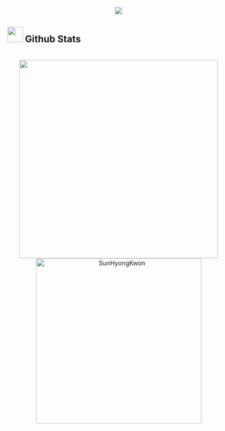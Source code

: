 <p align="center">
  <img src="https://capsule-render.vercel.app/api?type=waving&color=0:C6FFDD,50:FBD786,100:f7797d&height=200&section=header&text=SunHyong%20Kwon&animation=fadeIn&fontSize=60&fontAlignY=35">
</p>


## <img src="https://media.giphy.com/media/iY8CRBdQXODJSCERIr/giphy.gif" width="35"><b> Github Stats </b>
<br>

<div align="center">

<a href="https://github.com/0xabdulkhalid/">
  <img src="https://github-readme-stats.vercel.app/api?username=SunHyongKwon&include_all_commits=true&count_private=true&show_icons=true&line_height=20&title_color=7A7ADB&icon_color=2234AE&text_color=D3D3D3&bg_color=0,000000,130F40" width="450"/>
  <img src="https://github-readme-stats.vercel.app/api/top-langs?username=SunHyongKwon&show_icons=true&locale=en&layout=compact&line_height=20&title_color=7A7ADB&icon_color=2234AE&text_color=D3D3D3&bg_color=0,000000,130F40" width="375"  alt="SunHyongKwon"/>

</a>
</div>

<br>
<br>
<br>



